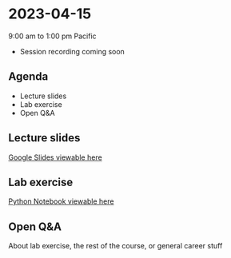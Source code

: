 # 2023-04-15
9:00 am to 1:00 pm Pacific
* Session recording coming soon

## Agenda
* Lecture slides
* Lab exercise
* Open Q&A

## Lecture slides
[Google Slides viewable here](https://docs.google.com/presentation/d/13is6B5SAWwl5ocS2k-NQHfT_xyZUWeMWFs0tYLz_vFY/edit?usp=sharing)

## Lab exercise
[Python Notebook viewable here](https://github.com/alex-pakalniskis/gisc606-spring2023/blob/main/lab4/GISC606_L4.ipynb)

## Open Q&A
About lab exercise, the rest of the course, or general career stuff
